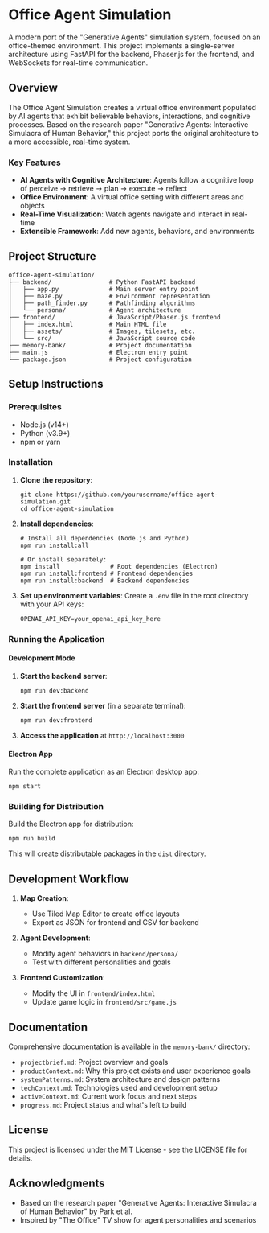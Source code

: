 # Office Agent Simulation

A modern port of the "Generative Agents" simulation system, focused on an office-themed environment. This project implements a single-server architecture using FastAPI for the backend, Phaser.js for the frontend, and WebSockets for real-time communication.

## Overview

The Office Agent Simulation creates a virtual office environment populated by AI agents that exhibit believable behaviors, interactions, and cognitive processes. Based on the research paper "Generative Agents: Interactive Simulacra of Human Behavior," this project ports the original architecture to a more accessible, real-time system.

### Key Features

- **AI Agents with Cognitive Architecture**: Agents follow a cognitive loop of perceive → retrieve → plan → execute → reflect
- **Office Environment**: A virtual office setting with different areas and objects
- **Real-Time Visualization**: Watch agents navigate and interact in real-time
- **Extensible Framework**: Add new agents, behaviors, and environments

## Project Structure

```
office-agent-simulation/
├── backend/                # Python FastAPI backend
│   ├── app.py              # Main server entry point
│   ├── maze.py             # Environment representation
│   ├── path_finder.py      # Pathfinding algorithms
│   └── persona/            # Agent architecture
├── frontend/               # JavaScript/Phaser.js frontend
│   ├── index.html          # Main HTML file
│   ├── assets/             # Images, tilesets, etc.
│   └── src/                # JavaScript source code
├── memory-bank/            # Project documentation
├── main.js                 # Electron entry point
└── package.json            # Project configuration
```

## Setup Instructions

### Prerequisites

- Node.js (v14+)
- Python (v3.9+)
- npm or yarn

### Installation

1. **Clone the repository**:
   ```
   git clone https://github.com/yourusername/office-agent-simulation.git
   cd office-agent-simulation
   ```

2. **Install dependencies**:
   ```
   # Install all dependencies (Node.js and Python)
   npm run install:all
   
   # Or install separately:
   npm install              # Root dependencies (Electron)
   npm run install:frontend # Frontend dependencies
   npm run install:backend  # Backend dependencies
   ```

3. **Set up environment variables**:
   Create a `.env` file in the root directory with your API keys:
   ```
   OPENAI_API_KEY=your_openai_api_key_here
   ```

### Running the Application

#### Development Mode

1. **Start the backend server**:
   ```
   npm run dev:backend
   ```

2. **Start the frontend server** (in a separate terminal):
   ```
   npm run dev:frontend
   ```

3. **Access the application** at `http://localhost:3000`

#### Electron App

Run the complete application as an Electron desktop app:
```
npm start
```

### Building for Distribution

Build the Electron app for distribution:
```
npm run build
```

This will create distributable packages in the `dist` directory.

## Development Workflow

1. **Map Creation**:
   - Use Tiled Map Editor to create office layouts
   - Export as JSON for frontend and CSV for backend

2. **Agent Development**:
   - Modify agent behaviors in `backend/persona/`
   - Test with different personalities and goals

3. **Frontend Customization**:
   - Modify the UI in `frontend/index.html`
   - Update game logic in `frontend/src/game.js`

## Documentation

Comprehensive documentation is available in the `memory-bank/` directory:

- `projectbrief.md`: Project overview and goals
- `productContext.md`: Why this project exists and user experience goals
- `systemPatterns.md`: System architecture and design patterns
- `techContext.md`: Technologies used and development setup
- `activeContext.md`: Current work focus and next steps
- `progress.md`: Project status and what's left to build

## License

This project is licensed under the MIT License - see the LICENSE file for details.

## Acknowledgments

- Based on the research paper "Generative Agents: Interactive Simulacra of Human Behavior" by Park et al.
- Inspired by "The Office" TV show for agent personalities and scenarios
